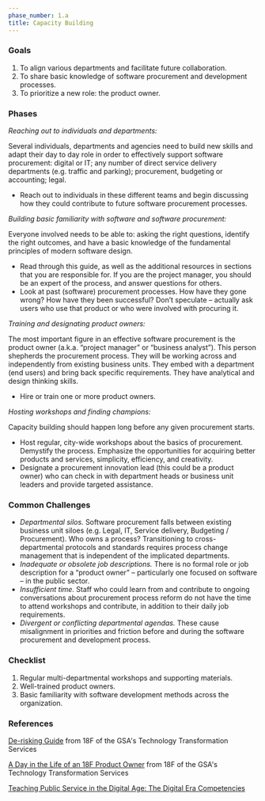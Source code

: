 ```yaml
---
phase_number: 1.a
title: Capacity Building
---
```


### Goals

1. To align various departments and facilitate future collaboration.
2. To share basic knowledge of software procurement and development processes.
3. To prioritize a new role: the product owner.


### Phases
_Reaching out to individuals and departments:_

Several individuals, departments and agencies need to build new skills and adapt their day to day role in order to effectively support software procurement: digital or IT; any number of direct service delivery departments (e.g. traffic and parking); procurement, budgeting or accounting; legal.

- Reach out to individuals in these different teams and begin discussing how they could contribute to future software procurement processes.


_Building basic familiarity with software and software procurement:_

Everyone involved needs to be able to: asking the right questions, identify the right outcomes, and have a basic knowledge of the fundamental principles of modern software design.

- Read through this guide, as well as the additional resources in sections that you are responsible for. If you are the project manager, you should be an expert of the process, and answer questions for others.
- Look at past (software) procurement processes. How have they gone wrong? How have they been successful? Don’t speculate – actually ask users who use that product or who were involved with procuring it.


_Training and designating product owners:_

The most important figure in an effective software procurement is the product owner (a.k.a. “project manager” or “business analyst”). This person shepherds the procurement process. They will be working across and independently from existing business units. They embed with a department (end users) and bring back specific requirements. They have analytical and design thinking skills.

- Hire or train one or more product owners.


_Hosting workshops and finding champions:_

Capacity building should happen long before any given procurement starts.

- Host regular, city-wide workshops about the basics of procurement. Demystify the process. Emphasize the opportunities for acquiring better products and services, simplicity, efficiency, and creativity.
- Designate a procurement innovation lead (this could be a product owner) who can check in with department heads or business unit leaders and provide targeted assistance.


### Common Challenges

- _Departmental silos._ Software procurement falls between existing business unit siloes (e.g. Legal, IT, Service delivery, Budgeting / Procurement). Who owns a process? Transitioning to cross-departmental protocols and standards requires process change management that is independent of the implicated departments.
- _Inadequate or obsolete job descriptions._ There is no formal role or job description for a “product owner” – particularly one focused on software – in the public sector.
- _Insufficient time._ Staff who could learn from and contribute to ongoing conversations about procurement process reform do not have the time to attend workshops and contribute, in addition to their daily job requirements.
- _Divergent or conflicting departmental agendas._ These cause misalignment in priorities and friction before and during the software procurement and development process.


### Checklist

1. Regular multi-departmental workshops and supporting materials.
2. Well-trained product owners.
3. Basic familiarity with software development methods across the organization.


### References
[De-risking Guide](https://derisking-guide.18f.gov/state-field-guide/) from 18F of the GSA's Technology Transformation Services

[A Day in the Life of an 18F Product Owner](https://18f.gsa.gov/2017/09/18/a-day-in-the-life-of-an-18f-product-owner/) from 18F of the GSA's Technology Transformation Services

[Teaching Public Service in the Digital Age: The Digital Era Competencies](https://www.teachingpublicservice.digital/en/competencies)
